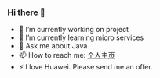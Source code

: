 ### Hi there 👋

<!--
**beijiejiuting/beijiejiuting** is a ✨ _special_ ✨ repository because its `README.md` (this file) appears on your GitHub profile.

Here are some ideas to get you started:

- 🔭 I’m currently working on ...
- 🌱 I’m currently learning ...
- 👯 I’m looking to collaborate on ...
- 🤔 I’m looking for help with ...
- 💬 Ask me about ...
- 📫 How to reach me: ...
- 😄 Pronouns: ...
- ⚡ Fun fact: ...
-->
- 🔭 I’m currently working on project
- 🌱 I’m currently learning micro services
- 💬 Ask me about Java
- 📫 How to reach me: [个人主页](https://beijiejiuting.github.io/MyPage)
- ⚡ I love Huawei. Please send me an offer.

